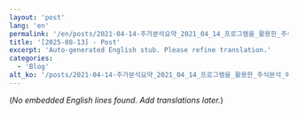 ```yaml
---
layout: 'post'
lang: 'en'
permalink: '/en/posts/2021-04-14-주가분석요약_2021_04_14_프로그램을_활용한_주식분석_예상결과_20_04_44/'
title: '[2025-08-13] - Post'
excerpt: 'Auto-generated English stub. Please refine translation.'
categories:
  - 'Blog'
alt_ko: '/posts/2021-04-14-주가분석요약_2021_04_14_프로그램을_활용한_주식분석_예상결과_20_04_44/'
---
```


(*No embedded English lines found. Add translations later.*)
